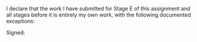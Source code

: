 I declare that the work I have submitted for Stage E of this assignment and all stages before it is entirely my own work, with the
following documented exceptions:

Signed:
